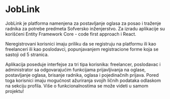 # JobLink
JobLink je platforma namenjena za postavljanje oglasa za posao i traženje radnika za potrebe predmeta Sofversko inženjerstvo. Za izradu aplikacije su korišćeni Entity Framework Core - code first approach i React.

Neregistrovani korisnici imaju priliku da se registruju na platformu ili kao freelanceri ili kao poslodavci, popunjavanjem registracione forme koja se sastoji od 5 stranica.

Aplikacija poseduje interfejse za tri tipa korisnika: freelancer, poslodavac i administrator sa odgovarajućim funkcijama prijavljivanja na oglase, postavljanje oglasa, brisanje radnika, oglasa i pojedinačnih prijava. Pored toga korisnici imaju mogućnost ažuriranja svojih ličnih podataka odlaskom na sekciju profila. Više o funkcionalnostima se može videti u samom projektu!
